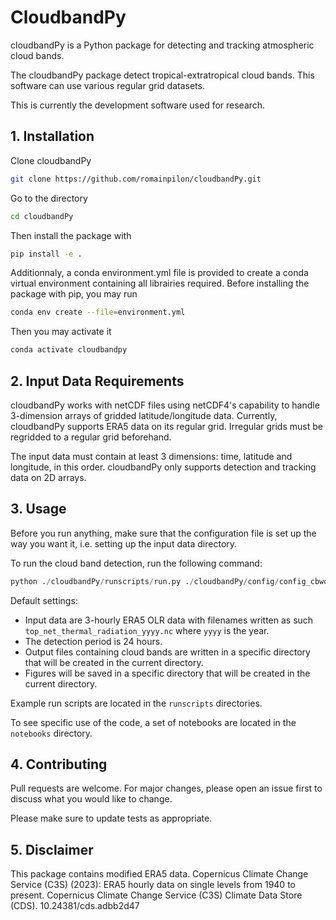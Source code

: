 # CloudbandPy

cloudbandPy is a Python package for detecting and tracking atmospheric cloud bands.

The cloudbandPy package detect tropical-extratropical cloud bands. This software can use various regular grid datasets.

This is currently the development software used for research.

## 1. Installation
Clone cloudbandPy

```bash
git clone https://github.com/romainpilon/cloudbandPy.git
```

Go to the directory
```bash
cd cloudbandPy
```

Then install the package with
```bash
pip install -e .
```

Additionnaly, a conda environment.yml file is provided to create a conda virtual environment containing all librairies required. Before installing the package with pip, you may run

```bash
conda env create --file=environment.yml
```

Then you may activate it
```bash
conda activate cloudbandpy
```

## 2. Input Data Requirements
cloudbandPy works with netCDF files using netCDF4's capability to handle 3-dimension arrays of gridded latitude/longitude data. Currently, cloudbandPy  supports ERA5 data on its regular grid. Irregular grids must be regridded to a regular grid beforehand.

The input data must contain at least 3 dimensions: time, latitude and longitude, in this order.
cloudbandPy only supports detection and tracking data on 2D arrays.


## 3. Usage
Before you run anything, make sure that the configuration file is set up the way you want it, i.e. setting up the input data directory.

To run the cloud band detection, run the following command:

```python
python ./cloudbandPy/runscripts/run.py ./cloudbandPy/config/config_cbworkflow_southPacific.yml
```

Default settings:
- Input data are 3-hourly ERA5 OLR data with filenames written as such `top_net_thermal_radiation_yyyy.nc` where `yyyy` is the year.
- The detection period is 24 hours.
- Output files containing cloud bands are written in a specific directory that will be created in the current directory.
- Figures will be saved in a specific directory that will be created in the current directory.

Example run scripts are located in the `runscripts` directories.

To see specific use of the code, a set of notebooks are located in the `notebooks` directory.

## 4. Contributing

Pull requests are welcome. For major changes, please open an issue first
to discuss what you would like to change.

Please make sure to update tests as appropriate.


## 5. Disclaimer
This package contains modified ERA5 data.
Copernicus Climate Change Service (C3S) (2023): ERA5 hourly data on single levels from 1940 to present. Copernicus Climate Change Service (C3S) Climate Data Store (CDS). 10.24381/cds.adbb2d47